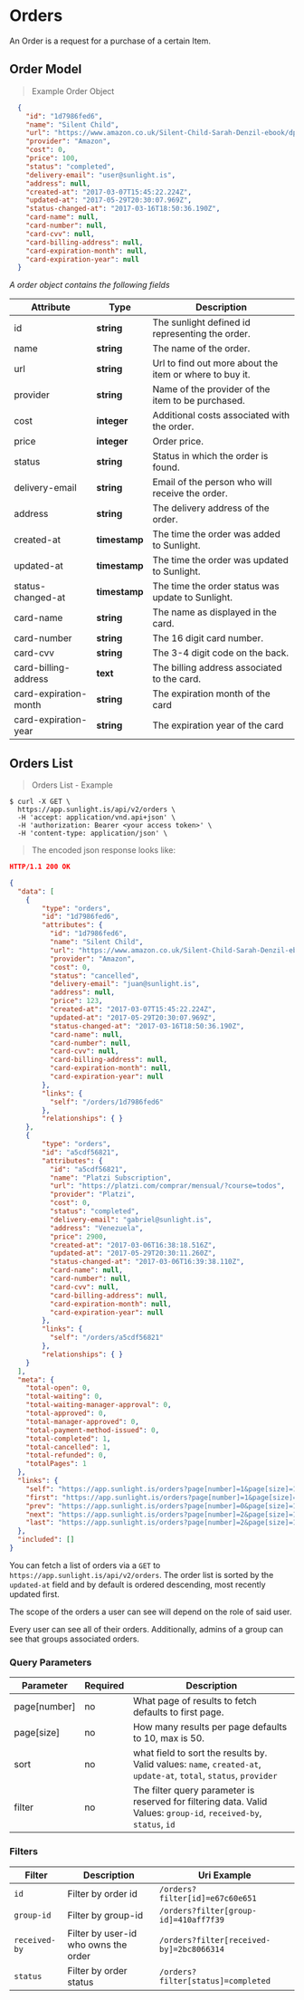 # Orders

An Order is a request for a purchase of a certain Item.

## Order Model

> Example Order Object

```json
  {
    "id": "1d7986fed6",
    "name": "Silent Child",
    "url": "https://www.amazon.co.uk/Silent-Child-Sarah-Denzil-ebook/dp/B01MUDRSND",
    "provider": "Amazon",
    "cost": 0,
    "price": 100,
    "status": "completed",
    "delivery-email": "user@sunlight.is",
    "address": null,
    "created-at": "2017-03-07T15:45:22.224Z",
    "updated-at": "2017-05-29T20:30:07.969Z",
    "status-changed-at": "2017-03-16T18:50:36.190Z",
    "card-name": null,
    "card-number": null,
    "card-cvv": null,
    "card-billing-address": null,
    "card-expiration-month": null,
    "card-expiration-year": null
  }
```

*A order object contains the following fields*

Attribute | Type | Description
--------- | ------- | -----------
id | **string** | The sunlight defined id representing the order.
name | **string** | The name of the order.
url | **string** | Url to find out more about the item or where to buy it.
provider | **string** | Name of the provider of the item to be purchased.
cost | **integer** | Additional costs associated with the order.
price | **integer** | Order price.
status | **string** | Status in which the order is found.
delivery-email | **string** | Email of the person who will receive the order.
address | **string** | The delivery address of the order.
created-at | **timestamp** | The time the order was added to Sunlight.
updated-at | **timestamp** | The time the order was updated to Sunlight.
status-changed-at | **timestamp** | The time the order status was update to Sunlight.
card-name | **string** |The name as displayed in the card.
card-number | **string** | The 16 digit card number.
card-cvv | **string** | The 3-4 digit code on the back.
card-billing-address | **text** | The billing address associated to the card.
card-expiration-month | **string** | The expiration month of the card
card-expiration-year | **string** | The expiration year of the card

## Orders List

> Orders List - Example

```shell
$ curl -X GET \
  https://app.sunlight.is/api/v2/orders \
  -H 'accept: application/vnd.api+json' \
  -H 'authorization: Bearer <your access token>' \
  -H 'content-type: application/json' \
```

> The encoded json response looks like:

```json
HTTP/1.1 200 OK

{
  "data": [
    {
        "type": "orders",
        "id": "1d7986fed6",
        "attributes": {
          "id": "1d7986fed6",
          "name": "Silent Child",
          "url": "https://www.amazon.co.uk/Silent-Child-Sarah-Denzil-ebook/dp/B01MUDRSND/ref=sr_1_1?ie=UTF8",
          "provider": "Amazon",
          "cost": 0,
          "status": "cancelled",
          "delivery-email": "juan@sunlight.is",
          "address": null,
          "price": 123,
          "created-at": "2017-03-07T15:45:22.224Z",
          "updated-at": "2017-05-29T20:30:07.969Z",
          "status-changed-at": "2017-03-16T18:50:36.190Z",
          "card-name": null,
          "card-number": null,
          "card-cvv": null,
          "card-billing-address": null,
          "card-expiration-month": null,
          "card-expiration-year": null
        },
        "links": {
          "self": "/orders/1d7986fed6"
        },
        "relationships": { }
    },
    {
        "type": "orders",
        "id": "a5cdf56821",
        "attributes": {
          "id": "a5cdf56821",
          "name": "Platzi Subscription",
          "url": "https://platzi.com/comprar/mensual/?course=todos",
          "provider": "Platzi",
          "cost": 0,
          "status": "completed",
          "delivery-email": "gabriel@sunlight.is",
          "address": "Venezuela",
          "price": 2900,
          "created-at": "2017-03-06T16:38:18.516Z",
          "updated-at": "2017-05-29T20:30:11.260Z",
          "status-changed-at": "2017-03-06T16:39:38.110Z",
          "card-name": null,
          "card-number": null,
          "card-cvv": null,
          "card-billing-address": null,
          "card-expiration-month": null,
          "card-expiration-year": null
        },
        "links": {
          "self": "/orders/a5cdf56821"
        },
        "relationships": { }
    }
  ],
  "meta": {
    "total-open": 0,
    "total-waiting": 0,
    "total-waiting-manager-approval": 0,
    "total-approved": 0,
    "total-manager-approved": 0,
    "total-payment-method-issued": 0,
    "total-completed": 1,
    "total-cancelled": 1,
    "total-refunded": 0,
    "totalPages": 1
  },
  "links": {
    "self": "https://app.sunlight.is/orders?page[number]=1&page[size]=10",
    "first": "https://app.sunlight.is/orders?page[number]=1&page[size]=10",
    "prev": "https://app.sunlight.is/orders?page[number]=0&page[size]=10",
    "next": "https://app.sunlight.is/orders?page[number]=2&page[size]=10",
    "last": "https://app.sunlight.is/orders?page[number]=2&page[size]=10"
  },
  "included": []
}
```

You can fetch a list of orders via a `GET` to `https://app.sunlight.is/api/v2/orders`. The order list is sorted by the `updated-at` field and by default is ordered descending, most recently updated first.

<aside class="notice">
  The scope of the orders a user can see will depend on the role of said user.

  Every user can see all of their orders. Additionally, admins of a group can see that groups associated orders.
</aside>

### Query Parameters

Parameter | Required | Description
--------- | ------- | -----------
page[number] | no | What page of results to fetch defaults to first page.
page[size] | no | How many results per page defaults to 10, max is 50.
sort | no | what field to sort the results by. Valid values: `name`, `created-at`, `update-at`, `total`, `status`, `provider`
filter | no | The filter query parameter is reserved for filtering data. Valid Values: `group-id`, `received-by`, `status`, `id`

### Filters

Filter | Description | Uri Example
---------- | ------------ | -------------
`id` | Filter by order id | `/orders?filter[id]=e67c60e651`
`group-id` | Filter by group-id | `/orders?filter[group-id]=410aff7f39`
`received-by` | Filter by user-id who owns the order | `/orders?filter[received-by]=2bc8066314`
`status` | Filter by order status | `/orders?filter[status]=completed`
